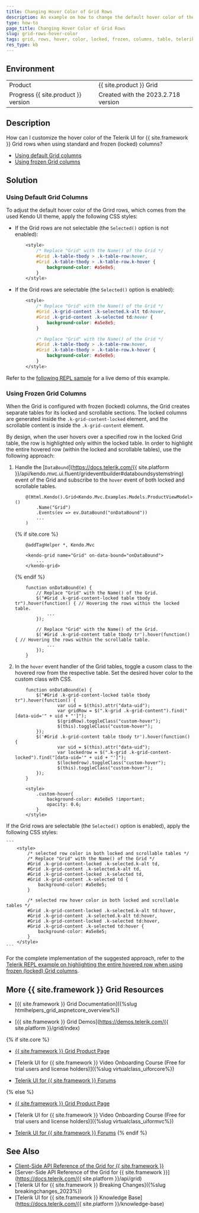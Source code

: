 ```yaml
---
title: Changing Hover Color of Grid Rows
description: An example on how to change the default hover color of the Telerik UI for {{ site.framework }} Grid rows.
type: how-to
page_title: Changing Hover Color of Grid Rows
slug: grid-rows-hover-color
tags: grid, rows, hover, color, locked, frozen, columns, table, telerik, core, mvc
res_type: kb
---
```


## Environment

<table>
 <tr>
  <td>Product</td>
  <td>{{ site.product }} Grid</td>
 </tr>
 <tr>
  <td>Progress {{ site.product }} version</td>
  <td>Created with the 2023.2.718 version</td>
 </tr>
</table>

## Description

How can I customize the hover color of the Telerik UI for {{ site.framework }} Grid rows when using standard and frozen (locked) columns?

* [Using default Grid columns](#using-default-grid-columns)
* [Using frozen Grid columns](#using-frozen-grid-columns)

## Solution

### Using Default Grid Columns

To adjust the default hover color of the Grird rows, which comes from the used Kendo UI theme, apply the following CSS styles:

* If the Grid rows are not selectable (the `Selected()` option is not enabled):
    ```CSS
        <style>
            /* Replace "Grid" with the Name() of the Grid */
            #Grid .k-table-tbody > .k-table-row:hover,
            #Grid .k-table-tbody > .k-table-row.k-hover {
                background-color: #a5e8e5;
            }
        </style>
    ```

* If the Grid rows are selectable (the `Selected()` option is enabled):
    ```CSS
        <style>
            /* Replace "Grid" with the Name() of the Grid */
            #Grid .k-grid-content .k-selected.k-alt td:hover,
            #Grid .k-grid-content .k-selected td:hover {
                background-color: #a5e8e5;
            }

            /* Replace "Grid" with the Name() of the Grid */
            #Grid .k-table-tbody > .k-table-row:hover,
            #Grid .k-table-tbody > .k-table-row.k-hover {
                background-color: #a5e8e5;
            }
        </style>
    ```

Refer to the [following REPL sample](https://netcorerepl.telerik.com/QxarQJYs29cDcdNA02) for a live demo of this example.

### Using Frozen Grid Columns

When the Grid is configured with frozen (locked) columns, the Grid creates separate tables for its locked and scrollable sections. The locked columns are generated inside the `.k-grid-content-locked` element, and the scrollable content is inside the `.k-grid-content` element.

By design, when the user hovers over a specified row in the locked Grid table, the row is highlighted only within the locked table. In order to highlight the entire hovered row (within the locked and scrollable tables), use the following approach:

1. Handle the [`DataBound`](https://docs.telerik.com/{{ site.platform }}/api/kendo.mvc.ui.fluent/grideventbuilder#databoundsystemstring) event of the Grid and subscribe to the `hover` event of both locked and scrollable tables.

    ```HtmlHelper
        @(Html.Kendo().Grid<Kendo.Mvc.Examples.Models.ProductViewModel>()
            .Name("Grid")
            .Events(ev => ev.DataBound("onDataBound"))
            ...
        )

    ```
    {% if site.core %}
    ```TagHelper
        @addTagHelper *, Kendo.Mvc

        <kendo-grid name="Grid" on-data-bound="onDataBound">
            ...
        </kendo-grid>

    ```
    {% endif %}
    ```Script
        function onDataBound(e) {
            // Replace "Grid" with the Name() of the Grid.
            $("#Grid .k-grid-content-locked table tbody tr").hover(function() { // Hovering the rows within the locked table.
                ...
            });

            // Replace "Grid" with the Name() of the Grid.
            $('#Grid .k-grid-content table tbody tr').hover(function() { // Hovering the rows within the scrollable table.
                ...
            });
        }
    ```
1. In the `hover` event handler of the Grid tables, toggle a cusom class to the hovered row from the respective table. Set the desired hover color to the custom class with CSS.

    ```Script
        function onDataBound(e) {
            $("#Grid .k-grid-content-locked table tbody tr").hover(function() {
                    var uid = $(this).attr("data-uid");
                    var gridRow = $(".k-grid .k-grid-content").find("[data-uid='" + uid + "']");
                    $(gridRow).toggleClass("custom-hover");
                    $(this).toggleClass("custom-hover");
            });
            $('#Grid .k-grid-content table tbody tr').hover(function() {
                    var uid = $(this).attr("data-uid");
                    var lockedrow = $(".k-grid .k-grid-content-locked").find("[data-uid='" + uid + "']");
                    $(lockedrow).toggleClass("custom-hover");
                    $(this).toggleClass("custom-hover");
            });
        }
    ```
    ```Styles
        <style>
            .custom-hover{
                background-color: #a5e8e5 !important;
                opacity: 0.6;
            }
        </style>
    ```

If the Grid rows are selectable (the `Selected()` option is enabled), apply the following CSS styles:

    ```
        <style>
            /* selected row color in both locked and scrollable tables */
            /* Replace "Grid" with the Name() of the Grid */
            #Grid .k-grid-content-locked .k-selected.k-alt td,
            #Grid .k-grid-content .k-selected.k-alt td,
            #Grid .k-grid-content-locked .k-selected td,
            #Grid .k-grid-content .k-selected td {
                background-color: #a5e8e5;
            }

            /* selected row hover color in both locked and scrollable tables */
            #Grid .k-grid-content-locked .k-selected.k-alt td:hover,
            #Grid .k-grid-content .k-selected.k-alt td:hover,
            #Grid .k-grid-content-locked .k-selected td:hover,
            #Grid .k-grid-content .k-selected td:hover {
                background-color: #a5e8e5;
            }
        </style>
    ```

For the complete implementation of the suggested approach, refer to the [Telerik REPL example on highlighting the entire hovered row when using frozen (locked) Grid columns](https://netcorerepl.telerik.com/cRkVQpOX04aXnQBZ18).

## More {{ site.framework }} Grid Resources

* [{{ site.framework }} Grid Documentation]({%slug htmlhelpers_grid_aspnetcore_overview%})

* [{{ site.framework }} Grid Demos](https://demos.telerik.com/{{ site.platform }}/grid/index)

{% if site.core %}
* [{{ site.framework }} Grid Product Page](https://www.telerik.com/aspnet-core-ui/grid)

* [Telerik UI for {{ site.framework }} Video Onboarding Course (Free for trial users and license holders)]({%slug virtualclass_uiforcore%})

* [Telerik UI for {{ site.framework }} Forums](https://www.telerik.com/forums/aspnet-core-ui)

{% else %}
* [{{ site.framework }} Grid Product Page](https://www.telerik.com/aspnet-mvc/grid)

* [Telerik UI for {{ site.framework }} Video Onboarding Course (Free for trial users and license holders)]({%slug virtualclass_uiformvc%})

* [Telerik UI for {{ site.framework }} Forums](https://www.telerik.com/forums/aspnet-mvc)
{% endif %}

## See Also

* [Client-Side API Reference of the Grid for {{ site.framework }}](https://docs.telerik.com/kendo-ui/api/javascript/ui/grid)
* [Server-Side API Reference of the Grid for {{ site.framework }}](https://docs.telerik.com/{{ site.platform }}/api/grid)
* [Telerik UI for {{ site.framework }} Breaking Changes]({%slug breakingchanges_2023%})
* [Telerik UI for {{ site.framework }} Knowledge Base](https://docs.telerik.com/{{ site.platform }}/knowledge-base)

